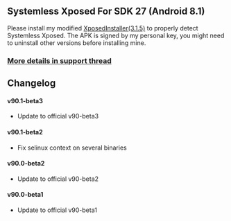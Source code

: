 ## Systemless Xposed For SDK 27 (Android 8.1)

Please install my modified [XposedInstaller(3.1.5)](https://forum.xda-developers.com/attachment.php?attachmentid=4393853&d=1516377687) to properly detect Systemless Xposed. The APK is signed by my personal key, you might need to uninstall other versions before installing mine.

### [More details in support thread](http://forum.xda-developers.com/showthread.php?t=3388268)

## Changelog

#### v90.1-beta3
- Update to official v90-beta3

#### v90.1-beta2
- Fix selinux context on several binaries

#### v90.0-beta2
- Update to official v90-beta2

#### v90.0-beta1
- Update to official v90-beta1

